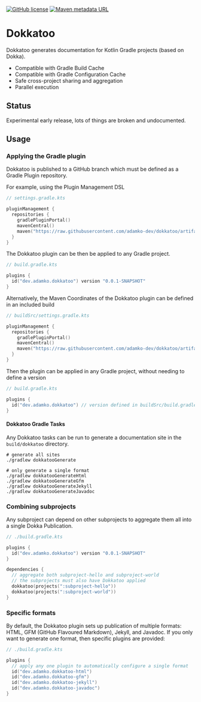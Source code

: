 [![GitHub license](https://img.shields.io/github/license/adamko-dev/dokkatoo?style=for-the-badge)](https://github.com/adamko-dev/dokkatoo/blob/main/LICENSE)
[![Maven metadata URL](https://img.shields.io/maven-metadata/v?metadataUrl=https%3A%2F%2Fraw.githubusercontent.com%2Fadamko-dev%2Fdokkatoo%2Fartifacts%2Fm2%2Fdev%2Fadamko%2Fdokkatoo%2Fdokkatoo%2Fmaven-metadata.xml&style=for-the-badge)](https://github.com/adamko-dev/dokkatoo/tree/artifacts#readme)

# Dokkatoo

Dokkatoo generates documentation for Kotlin Gradle projects (based on Dokka).

* Compatible with Gradle Build Cache
* Compatible with Gradle Configuration Cache
* Safe cross-project sharing and aggregation
* Parallel execution

## Status

Experimental early release, lots of things are broken and undocumented.

## Usage

### Applying the Gradle plugin

Dokkatoo is published to a GitHub branch which must be defined as a Gradle Plugin repository.

For example, using the Plugin Management DSL

```kts
// settings.gradle.kts

pluginManagement {
  repositories {
    gradlePluginPortal()
    mavenCentral()
    maven("https://raw.githubusercontent.com/adamko-dev/dokkatoo/artifacts/m2/")
  }
}
```

The Dokkatoo plugin can be then be applied to any Gradle project.

```kts
// build.gradle.kts

plugins {
  id("dev.adamko.dokkatoo") version "0.0.1-SNAPSHOT"
}
```

Alternatively, the Maven Coordinates of the Dokkatoo plugin can be defined in an included build

```kts
// buildSrc/settings.gradle.kts

pluginManagement {
  repositories {
    gradlePluginPortal()
    mavenCentral()
    maven("https://raw.githubusercontent.com/adamko-dev/dokkatoo/artifacts/m2/")
  }
}
```

Then the plugin can be applied in any Gradle project, without needing to define a version

```kts
// build.gradle.kts

plugins {
  id("dev.adamko.dokkatoo") // version defined in buildSrc/build.gradle.kts
}
```

#### Dokkatoo Gradle Tasks

Any Dokkatoo tasks can be run to generate a documentation site in the
`build/dokkatoo` directory.

```shell
# generate all sites
./gradlew dokkatooGenerate

# only generate a single format
./gradlew dokkatooGenerateHtml
./gradlew dokkatooGenerateGfm
./gradlew dokkatooGenerateJekyll
./gradlew dokkatooGenerateJavadoc
```

### Combining subprojects

Any subproject can depend on other subprojects to aggregate them all into a single Dokka
Publication.

```kts
// ./build.gradle.kts

plugins {
  id("dev.adamko.dokkatoo") version "0.0.1-SNAPSHOT"
}

dependencies {
  // aggregate both subproject-hello and subproject-world
  // the subprojects must also have Dokkatoo applied
  dokkatoo(projects(":subproject-hello"))
  dokkatoo(projects(":subproject-world"))
}
```

### Specific formats

By default, the Dokkatoo plugin sets up publication of multiple formats: HTML,
GFM (GitHub Flavoured Markdown), Jekyll, and Javadoc. If you only want to generate one format, then
specific plugins are provided:

```kts
// ./build.gradle.kts

plugins {
  // apply any one plugin to automatically configure a single format
  id("dev.adamko.dokkatoo-html")
  id("dev.adamko.dokkatoo-gfm")
  id("dev.adamko.dokkatoo-jekyll")
  id("dev.adamko.dokkatoo-javadoc")
}
```
